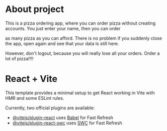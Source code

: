 # About project

This is a pizza ordering app, where you can order pizza without creating accounts. You just enter your name, then you can order

as many pizza as you can afford. There is no problem if you suddenly close the app, open again and see that your data is still here.

However, don't logout, because you will really lose all your orders. Order a lot of pizza!!!!

# React + Vite

This template provides a minimal setup to get React working in Vite with HMR and some ESLint rules.

Currently, two official plugins are available:

- [@vitejs/plugin-react](https://github.com/vitejs/vite-plugin-react/blob/main/packages/plugin-react/README.md) uses [Babel](https://babeljs.io/) for Fast Refresh
- [@vitejs/plugin-react-swc](https://github.com/vitejs/vite-plugin-react-swc) uses [SWC](https://swc.rs/) for Fast Refresh
